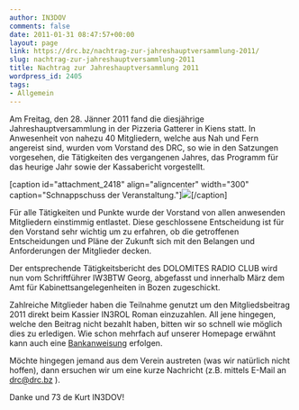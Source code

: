 ```yaml
---
author: IN3DOV
comments: false
date: 2011-01-31 08:47:57+00:00
layout: page
link: https://drc.bz/nachtrag-zur-jahreshauptversammlung-2011/
slug: nachtrag-zur-jahreshauptversammlung-2011
title: Nachtrag zur Jahreshauptversammlung 2011
wordpress_id: 2405
tags:
- Allgemein
---
```


Am Freitag, den 28. Jänner 2011 fand die diesjährige Jahreshauptversammlung in der Pizzeria Gatterer in Kiens statt. In Anwesenheit von nahezu 40 Mitgliedern, welche aus Nah und Fern angereist sind, wurden vom Vorstand des DRC, so wie in den Satzungen vorgesehen, die Tätigkeiten des vergangenen Jahres, das Programm für das heurige Jahr sowie der Kassabericht vorgestellt.




[caption id="attachment_2418" align="aligncenter" width="300" caption="Schnappschuss der Veranstaltung."]![](https://drc.bz/wp-content/uploads/2011/01/DSC00973-300x225.jpg)[/caption]


Für alle Tätigkeiten und Punkte wurde der Vorstand von allen anwesenden Mitgliedern einstimmig entlastet. Diese geschlossene Entscheidung ist für den Vorstand sehr wichtig um zu erfahren, ob die getroffenen Entscheidungen und Pläne der Zukunft sich mit den Belangen und Anforderungen der Mitglieder decken.




Der entsprechende Tätigkeitsbericht des DOLOMITES RADIO CLUB wird nun vom Schriftführer IW3BTW Georg, abgefasst und innerhalb März dem Amt für Kabinettsangelegenheiten in Bozen zugeschickt.




Zahlreiche Mitglieder haben die Teilnahme genutzt um den Mitgliedsbeitrag 2011 direkt beim Kassier IN3ROL Roman einzuzahlen. All jene hingegen, welche den Beitrag nicht bezahlt haben, bitten wir so schnell wie möglich dies zu erledigen. Wie schon mehrfach auf unserer Homepage erwähnt kann auch eine [Bankanweisung](https://drc.bz/?page_id=2322) erfolgen.




Möchte hingegen jemand aus dem Verein austreten (was wir natürlich nicht hoffen), dann ersuchen wir um eine kurze Nachricht (z.B. mittels E-Mail an [drc@drc.bz](mailto:drc@drc.bz) ).




Danke und 73 de Kurt IN3DOV!
